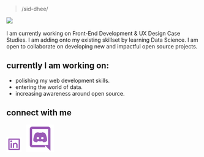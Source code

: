 > /sid-dhee/

![](https://komarev.com/ghpvc/?username=siddhiiguptaa&style=plastic&label=Stalker+Alert) <br>

I am currently working on Front-End Development & UX Design Case Studies. 
I am adding onto my existing skillset by learning Data Science.
I am open to collaborate on developing new and impactful open source projects. 
 
## currently I am working on: 
 * polishing my web development skills. 
 * entering the world of data. 
 * increasing awareness around open source. 

## connect with me 
<a href="https://linkedin.com/in/siddhigupta" target="_blank" rel="noopener noreferrer"><img src="https://github.com/siddhiguptaa/siddhiguptaa/blob/main/linkedin-box-line.svg" width=40px height=40px title="source: imgur.com" /></a> &nbsp;  <a href="https://discord.gg/M3xJSwSUNp
" target="_blank" rel="noopener noreferrer"><img src="https://github.com/siddhiguptaa/siddhiguptaa/blob/main/discord-line.svg" /></a> &nbsp;  
